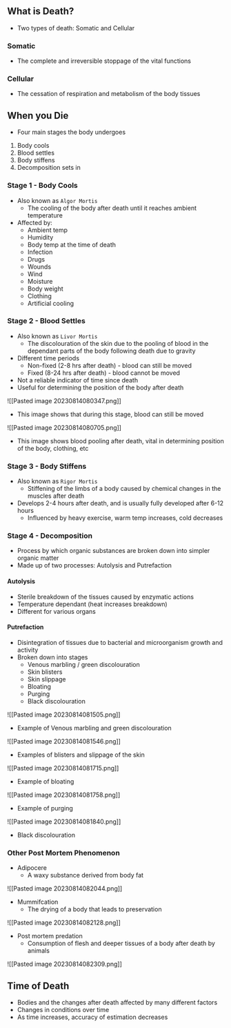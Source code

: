 ## What is Death?
- Two types of death: Somatic and Cellular

### Somatic
- The complete and irreversible stoppage of the vital functions

### Cellular
- The cessation of respiration and metabolism of the body tissues

## When you Die
- Four main stages the body undergoes

1. Body cools
2. Blood settles
3. Body stiffens
4. Decomposition sets in

### Stage 1 - Body Cools
- Also known as `Algor Mortis`
	- The cooling of the body after death until it reaches ambient temperature
- Affected by:
	- Ambient temp
	- Humidity
	- Body temp at the time of death
	- Infection
	- Drugs
	- Wounds
	- Wind
	- Moisture
	- Body weight
	- Clothing
	- Artificial cooling

### Stage 2 - Blood Settles
- Also known as `Livor Mortis`
	- The discolouration of the skin due to the pooling of blood in the dependant parts of the body following death due to gravity
- Different time periods
	- Non-fixed (2-8 hrs after death) - blood can still be moved
	- Fixed (8-24 hrs after death) - blood cannot be moved
- Not a reliable indicator of time since death
- Useful for determining the position of the body after death

![[Pasted image 20230814080347.png]]

- This image shows that during this stage, blood can still be moved

![[Pasted image 20230814080705.png]]

- This image shows blood pooling after death, vital in determining position of the body, clothing, etc

### Stage 3 - Body Stiffens
- Also known as `Rigor Mortis`
	- Stiffening of the limbs of a body caused by chemical changes in the muscles after death
- Develops 2-4 hours after death, and is usually fully developed after 6-12 hours
	- Influenced by heavy exercise, warm temp increases, cold decreases

### Stage 4 - Decomposition
- Process by which organic substances are broken down into simpler organic matter
- Made up of two processes: Autolysis and Putrefaction

#### Autolysis
- Sterile breakdown of the tissues caused by enzymatic actions
- Temperature dependant (heat increases breakdown)
- Different for various organs

#### Putrefaction
- Disintegration of tissues due to bacterial and microorganism growth and activity
- Broken down into stages
	- Venous marbling / green discolouration 
	- Skin blisters
	- Skin slippage
	- Bloating
	- Purging
	- Black discolouration

![[Pasted image 20230814081505.png]]

- Example of Venous marbling and green discolouration 

![[Pasted image 20230814081546.png]]

- Examples of blisters and slippage of the skin

![[Pasted image 20230814081715.png]]
- Example of bloating

![[Pasted image 20230814081758.png]]
- Example of purging

![[Pasted image 20230814081840.png]]
- Black discolouration 

### Other Post Mortem Phenomenon
- Adipocere
	- A waxy substance derived from body fat

![[Pasted image 20230814082044.png]]

- Mummifcation
	- The drying of a body that leads to preservation

![[Pasted image 20230814082128.png]]

- Post mortem predation
	- Consumption of flesh and deeper tissues of a body after death by animals

![[Pasted image 20230814082309.png]]

## Time of Death
- Bodies and the changes after death affected by many different factors
- Changes in conditions over time
- As time increases, accuracy of estimation decreases